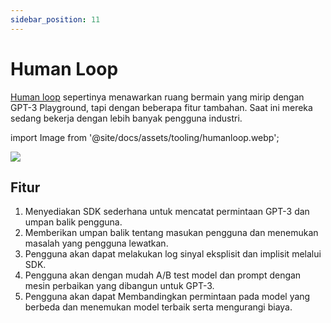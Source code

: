 ```yaml
---
sidebar_position: 11
---
```


# Human Loop

[Human loop](https://humanloop.com/) sepertinya menawarkan ruang bermain yang mirip dengan GPT-3 Playground, tapi dengan beberapa fitur tambahan. Saat ini mereka sedang bekerja dengan lebih banyak pengguna industri.

import Image from '@site/docs/assets/tooling/humanloop.webp';

<div style={{textAlign: 'center'}}>
  <img src={Image} style={{width: "750px"}}/>
</div>

## Fitur
1. Menyediakan SDK sederhana untuk mencatat permintaan GPT-3 dan umpan balik pengguna.
2. Memberikan umpan balik tentang masukan pengguna dan menemukan masalah yang pengguna lewatkan.
3. Pengguna akan dapat melakukan log sinyal eksplisit dan implisit melalui SDK.
4. Pengguna akan dengan mudah A/B test model dan prompt dengan mesin perbaikan yang dibangun untuk GPT-3.
5. Pengguna akan dapat Membandingkan permintaan pada model yang berbeda dan menemukan model terbaik serta mengurangi biaya.
